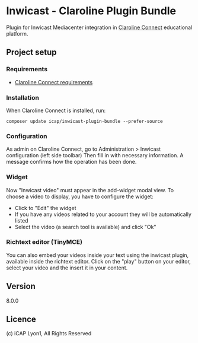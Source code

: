 # Inwicast - Claroline Plugin Bundle

Plugin for Inwicast Mediacenter integration in [Claroline Connect](https://github.com/claroline/Claroline/) educational platform.

## Project setup
### Requirements
- [Claroline Connect requirements](https://github.com/claroline/Claroline/blob/master/README.md#requirements)

### Installation
When Claroline Connect is installed, run:

    composer update icap/inwicast-plugin-bundle --prefer-source

### Configuration
As admin on Claroline Connect, go to Administration > Inwicast configuration (left side toolbar)
Then fill in with necessary information. A message confirms how the operation has been done.

### Widget
Now "Inwicast video" must appear in the add-widget modal view. To choose a video to display, you have to configure the widget:
- Click to "Edit" the widget
- If you have any videos related to your account they will be automatically listed
- Select the video (a search tool is available) and click "Ok"

### Richtext editor (TinyMCE)
You can also embed your videos inside your text using the inwicast plugin, available inside the richtext editor.
Click on the "play" button on your editor, select your video and the insert it in your content.

## Version
8.0.0

## Licence
(c) iCAP Lyon1, All Rights Reserved
